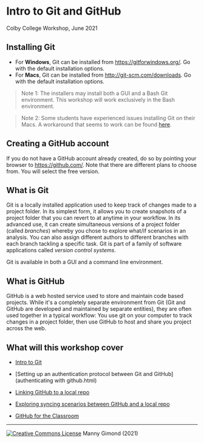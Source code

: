 # Intro to Git and GitHub 

Colby College Workshop, June 2021



## Installing Git

* For **Windows**, Git can be installed from https://gitforwindows.org/. Go with the default installation  options. 
* For **Macs**, Git can be installed from  http://git-scm.com/downloads. Go with the default installation options. 

> Note 1: The  installers may install both a GUI and a Bash Git environment. This workshop will work exclusively in the Bash environment.

> Note 2: Some students have experienced issues installing Git on their Macs. A workaround that seems to work can be found [here](git_mac_issue.md).

## Creating a GitHub account

If you do not have a GitHub account already created, do so by pointing your browser to https://github.com/. Note that there are different plans to choose from. You will select the free version.

## What is Git

Git is a locally installed application used to keep track of changes made to a project folder. In its simplest form,  it allows you to create snapshots of a project folder that you can revert to at anytime in your workflow. In its advanced use, it can create simultaneous versions of a project folder (called *branches*) whereby you chose to explore what/if scenarios in an analysis. You can also assign different authors to different branches with each branch tackling a specific task.  Git is part of a family of software applications called *version control systems*.

Git is available in both a GUI and a command line environment.

## What is GitHub

GitHub is a web hosted service  used to store and maintain code based projects. While it's a completely separate environment from Git (Git and GitHub are developed and maintained by separate entities), they are often used together in a typical workflow: You use git on your computer to track changes in a project folder, then use GitHub to host and share you project across the web.

## What will this workshop cover

* [Intro to Git](git.html)
* [Setting up an authentication protocol between Git and GitHub](authenticating with github.html)
* [Linking GitHub to a local repo](github_setup.html)
* [Exploring syncing scenarios between GitHub and  a local repo ](git_and_github.html)

* [GitHub for the Classroom](github_classroom.html)

<div class="footer">
<hr/>
<a rel="license" href="https://creativecommons.org/licenses/by-nc/4.0/"><img alt="Creative Commons License" style="border-width:0" src="https://i.creativecommons.org/l/by-nc/4.0/80x15.png" /></a>  Manny Gimond (2021)
</br>


